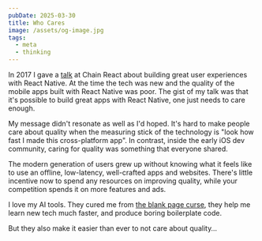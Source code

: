 ```yaml
---
pubDate: 2025-03-30
title: Who Cares
image: /assets/og-image.jpg
tags:
  - meta
  - thinking
---
```


In 2017 I gave a [talk](https://www.youtube.com/watch?v=fjS5ssBn3fA) at Chain React about building great user experiences with React Native. At the time the tech was new and the quality of the mobile apps built with React Native was poor. The gist of my talk was that it's possible to build great apps with React Native, one just needs to care enough.

My message didn't resonate as well as I'd hoped. It's hard to make people care about quality when the measuring stick of the technology is "look how fast I made this cross-platform app". In contrast, inside the early iOS dev community, caring for quality was something that everyone shared.

The modern generation of users grew up without knowing what it feels like to use an offline, low-latency, well-crafted apps and websites. There's little incentive now to spend any resources on improving quality, while your competition spends it on more features and ads.

I love my AI tools. They cured me from [the blank page curse](/side-projects-are-hard), they help me learn new tech much faster, and produce boring boilerplate code.

But they also make it easier than ever to not care about quality…
